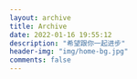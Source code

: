 ```yaml
---
layout: archive
title: Archive
date: 2022-01-16 19:55:12
description: "希望跟你一起进步"
header-img: "img/home-bg.jpg"
comments: false
---
```

